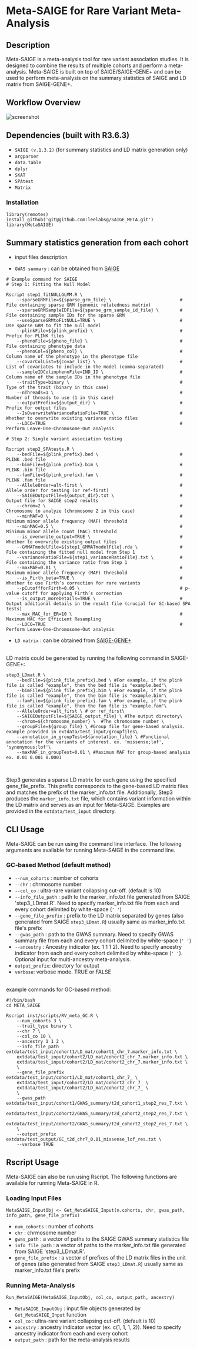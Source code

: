 # Meta-SAIGE for Rare Variant Meta-Analysis

## Description
Meta-SAIGE is a meta-analysis tool for rare variant association studies. It is designed to combine the results of multiple cohorts and perform a meta-analysis. Meta-SAIGE is built on top of SAIGE/SAIGE-GENE+ and can be used to perform meta-analysis on the summary statistics of SAIGE and LD matrix from SAIGE-GENE+.

## Workflow Overview

![screenshot](MetaSAIGE_worklow.png)

## Dependencies (built with R3.6.3)
- `SAIGE (v.1.3.2)` (for summary statistics and LD matrix generation only)
- `argparser`
- `data.table`
- `dplyr`
- `SKAT`
- `SPAtest`
- `Matrix`

### Installation

```
library(remotes)
install_github('git@github.com:leelabsg/SAIGE_META.git')
library(MetaSAIGE)
```

## Summary statistics generation from each cohort
- input files description

- `GWAS summary` : can be obtained from [SAIGE](https://saigegit.github.io/SAIGE-doc/docs/single.html)
```
# Example command for SAIGE
# Step 1: Fitting the Null Model

Rscript step1_fitNULLGLMM.R \
    --sparseGRMFile=${sparse_grm_file} \                          # File containing sparse GRM (genomic relatedness matrix)
    --sparseGRMSampleIDFile=${sparse_grm_sample_id_file} \        # File containing sample IDs for the sparse GRM
    --useSparseGRMtoFitNULL=TRUE \                                # Use sparse GRM to fit the null model
    --plinkFile=${plink_prefix} \                                 # Prefix for PLINK files
    --phenoFile=${pheno_file} \                                   # File containing phenotype data
    --phenoCol=${pheno_col} \                                     # Column name of the phenotype in the phenotype file
    --covarColList=${covar_list} \                                # List of covariates to include in the model (comma-separated)
    --sampleIDColinphenoFile=IND_ID \                             # Column name of the sample IDs in the phenotype file
    --traitType=binary \                                          # Type of the trait (binary in this case)
    --nThreads=1 \                                                # Number of threads to use (1 in this case)
    --outputPrefix=${output_dir} \                                # Prefix for output files
    --IsOverwriteVarianceRatioFile=TRUE \                         # Whether to overwrite existing variance ratio files
    --LOCO=TRUE                                                   # Perform Leave-One-Chromosome-Out analysis

# Step 2: Single variant association testing

Rscript step2_SPAtests.R \
    --bedFile=${plink_prefix}.bed \                               # PLINK .bed file 
    --bimFile=${plink_prefix}.bim \                               # PLINK .bim file 
    --famFile=${plink_prefix}.fam \                               # PLINK .fam file 
    --AlleleOrder=alt-first \                                     # Allele order for testing (or ref-first)
    --SAIGEOutputFile=${output_dir}.txt \                         # Output file for SAIGE step2 results
    --chrom=2 \                                                   # Chromosome to analyze (chromosome 2 in this case)
    --minMAF=0 \                                                  # Minimum minor allele frequency (MAF) threshold
    --minMAC=0.5 \                                                # Minimum minor allele count (MAC) threshold
    --is_overwrite_output=TRUE \                                  # Whether to overwrite existing output files
    --GMMATmodelFile=${step1_GMMATmodelFile}.rda \                # File containing the fitted null model from Step 1
    --varianceRatioFile=${step1_varianceRatioFile}.txt \          # File containing the variance ratio from Step 1
    --maxMAF=0.01 \                                               # Maximum minor allele frequency (MAF) threshold
    --is_Firth_beta=TRUE \                                        # Whether to use Firth’s correction for rare variants
    --pCutoffforFirth=0.05 \                                      # p-value cutoff for applying Firth’s correction
    --is_output_moreDetails=TRUE \                                # Output additional details in the result file (crucial for GC-based SPA tests)
    --max_MAC_for_ER=10 \                                         # Maximum MAC for Efficient Resampling
    --LOCO=TRUE                                                   # Perform Leave-One-Chromosome-Out analysis
```
  
- `LD matrix` : can be obtained from [SAIGE-GENE+](https://saigegit.github.io/SAIGE-doc/docs/set.html)
<br>
LD matrix could be generated by running the following command in SAIGE-GENE+:

```
step3_LDmat.R \
    --bedFile=${plink_file_prefix}.bed \ #For example, if the plink file is called "example", then the bed file is "example.bed"\
    --bimFile=${plink_file_prefix}.bim \ #For example, if the plink file is called "example", then the bim file is "example.bim"\
    --famFile=${plink_file_prefix}.fam \ #For example, if the plink file is called "example", then the fam file is "example.fam"\
    --AlleleOrder=alt_first \ # or ref_first\
    --SAIGEOutputFile=${SAIGE_output_file} \ #The output directory\
    --chrom=${chromosome_number} \  #The chromosome number \
    --groupFile=${group_file} \ #Group file for gene-based analysis. example provided in extdata/test_input/groupfiles\
    --annotation_in_groupTest=${annotation_file} \ #Functional annotation for the variants of interest. ex. 'missense;lof', 'synonymous;lof'\
    --maxMAF_in_groupTest=0.01 \ #Maximum MAF for group-based analysis ex. 0.01 0.001 0.0001
```
<br>

Step3 generates a sparse LD matrix for each gene using the specified gene_file_prefix. This prefix corresponds to the gene-based LD matrix files and matches the prefix of the marker_info.txt file. Additionally, Step3 produces the `marker_info.txt` file, which contains variant information within the LD matrix and serves as an input for Meta-SAIGE. Examples are provided in the `extdata/test_input` directory.

## CLI Usage
Meta-SAIGE can be run using the command line interface. The following arguments are available for running Meta-SAIGE in the command line.

### GC-based Method (default method)
- `--num_cohorts` : number of cohorts
- `--chr` : chrmosome number
- `--col_co` : ultra-rare variant collapsing cut-off. (default is 10)
- `--info_file_path` : path to the marker_info.txt file generated from SAIGE 'step3_LDmat.R'. Need to specify marker_info.txt file from each and every cohort delimited by white-space (`' '`)
- `--gene_file_prefix` : prefix to the LD matrix separated by genes (also generated from SAIGE `step3_LDmat.R`) usually same as marker_info.txt file's prefix
- `--gwas_path` : path to the GWAS summary. Need to specify GWAS summary file from each and every cohort delimited by white-space (`' '`)
- `--ancestry` :  Ancestry indicator (ex. 1 1 1 2). Need to specify ancestry indicator from each and every cohort delimited by white-space (`' '`). Optional input for multi-ancestry meta-analysis.
- `output_prefix`: directory for output
- `verbose`: verbose mode. TRUE or FALSE
<br>
example commands for GC-based method:
<br>

```
#!/bin/bash
cd META_SAIGE

Rscript inst/scripts/RV_meta_GC.R \
    --num_cohorts 3 \
    --trait_type binary \
    --chr 7 \
    --col_co 10 \
    --ancestry 1 1 2 \
    --info_file_path extdata/test_input/cohort1/LD_mat/cohort1_chr_7.marker_info.txt \
    extdata/test_input/cohort2/LD_mat/cohort2_chr_7.marker_info.txt \
    extdata/test_input/cohort2/LD_mat/cohort2_chr_7.marker_info.txt \
    \
    --gene_file_prefix extdata/test_input/cohort1/LD_mat/cohort1_chr_7_ \
    extdata/test_input/cohort2/LD_mat/cohort2_chr_7_ \
    extdata/test_input/cohort2/LD_mat/cohort2_chr_7_ \
    \
    --gwas_path extdata/test_input/cohort1/GWAS_summary/t2d_cohort1_step2_res_7.txt \
    extdata/test_input/cohort2/GWAS_summary/t2d_cohort2_step2_res_7.txt \
    extdata/test_input/cohort2/GWAS_summary/t2d_cohort2_step2_res_7.txt \
    \
    --output_prefix extdata/test_output/GC_t2d_chr7_0.01_missense_lof_res.txt \
    --verbose TRUE 
```

## Rscript Usage
Meta-SAIGE can also be run using Rscript. The following functions are available for running Meta-SAIGE in R.

### Loading Input Files
```
MetaSAIGE_InputObj <- Get_MetaSAIGE_Input(n.cohorts, chr, gwas_path, info_path, gene_file_prefix)
```

- `num_cohorts` : number of cohorts
- `chr` : chrmosome number
- `gwas_path` : a vector of paths to the SAIGE GWAS summary statistics file
- `info_file_path` : a vector of paths to the marker_info.txt file generated from SAIGE 'step3_LDmat.R'.
- `gene_file_prefix` : a vector of prefixes of the LD matrix files in the unit of genes (also generated from SAIGE `step3_LDmat.R`) usually same as marker_info.txt file's prefix

### Running Meta-Analysis
```
Run_MetaSAIGE(MetaSAIGE_InputObj, col_co, output_path, ancestry)
```
- `MetaSAIGE_InputObj` : input file objects generated by `Get_MetaSAIGE_Input` function
- `col_co` : ultra-rare variant collapsing cut-off. (default is 10)
- `ancestry` : ancestry indicator vector (ex. c(1, 1, 1, 2)). Need to specify ancestry indicator from each and every cohort
- `output_path` : path for the meta-analysis resutls